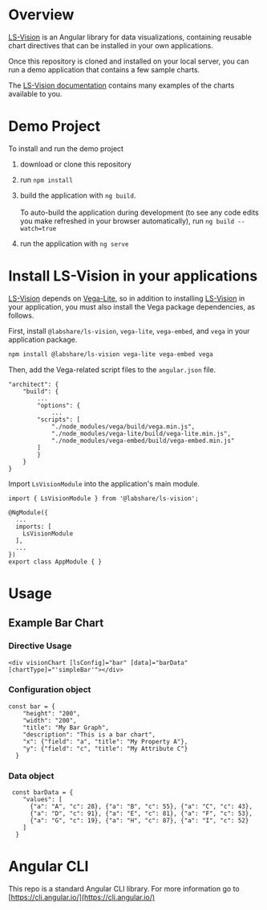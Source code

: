 # Overview

[LS-Vision](https://github.com/LabShare/ls-vision) is an Angular library for data visualizations, containing reusable chart directives that can be installed in
your own applications.

Once this repository is cloned and installed on your local server, you can run a demo application that contains a few sample charts.

The [LS-Vision documentation](https://github.com/LabShare/ls-vision/blob/master/docs/LsVision-UserGuide.docx) contains many examples of the charts available to
you.

# Demo Project

To install and run the demo project

1. download or clone this repository
2. run `npm install`
3. build the application with `ng build`.<br /><br />To auto-build the application during development (to see any code edits you make refreshed in your browser
   automatically), run `ng build --watch=true`

4. run the application with `ng serve`

# Install LS-Vision in your applications

[LS-Vision](https://github.com/LabShare/ls-vision) depends on [Vega-Lite](https://vega.github.io/vega-lite/), so in addition to installing
[LS-Vision](https://github.com/LabShare/ls-vision) in your application, you must also install the Vega package dependencies, as follows.

First, install `@labshare/ls-vision`, `vega-lite`, `vega-embed`, and `vega` in your application package.

```bash
npm install @labshare/ls-vision vega-lite vega-embed vega
```

Then, add the Vega-related script files to the `angular.json` file.

```
"architect": {
    "build": {
        ...
        "options": {
            ...
        "scripts": [
            "./node_modules/vega/build/vega.min.js",
            "./node_modules/vega-lite/build/vega-lite.min.js",
            "./node_modules/vega-embed/build/vega-embed.min.js"
        ]
        }
    }
}
```

Import `LsVisionModule` into the application's main module.

```
import { LsVisionModule } from '@labshare/ls-vision';

@NgModule({
  ...
  imports: [
    LsVisionModule
  ],
  ...
})
export class AppModule { }
```

# Usage

## Example Bar Chart

### Directive Usage

```
<div visionChart [lsConfig]="bar" [data]="barData" [chartType]="'simpleBar'"></div>
```

### Configuration object

```
const bar = {
    "height": "200",
    "width": "200",
    "title": "My Bar Graph",
    "description": "This is a bar chart",
    "x": {"field": "a", "title": "My Property A"},
    "y": {"field": "c", "title": "My Attribute C"}
  }
```

### Data object

```
 const barData = {
    "values": [
      {"a": "A", "c": 28}, {"a": "B", "c": 55}, {"a": "C", "c": 43},
      {"a": "D", "c": 91}, {"a": "E", "c": 81}, {"a": "F", "c": 53},
      {"a": "G", "c": 19}, {"a": "H", "c": 87}, {"a": "I", "c": 52}
    ]
  }
```

# Angular CLI

This repo is a standard Angular CLI library. For more information go to [https://cli.angular.io/](https://cli.angular.io/)

